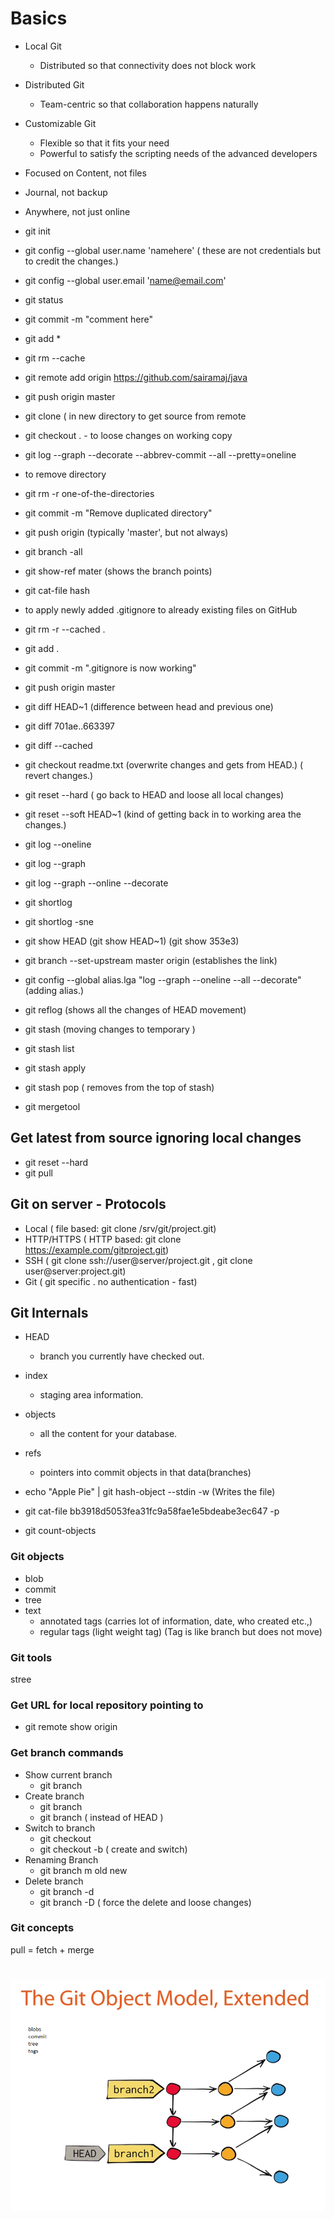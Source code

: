 # Basics
* Local Git
  * Distributed so that connectivity does not block work
* Distributed Git
  * Team-centric so that collaboration happens naturally
* Customizable Git
  * Flexible so that it fits your need
  * Powerful to satisfy the scripting needs of the advanced developers
* Focused on Content, not files
* Journal, not backup 
* Anywhere, not just online
 
  
* git init
* git config --global user.name 'namehere' ( these are not credentials but to credit the changes.)
* git config --global user.email 'name@email.com' 
* git status
* git commit -m "comment here"
* git add *
* git rm --cache <filename>
* git remote add origin https://github.com/sairamaj/java
* git push origin master
* git clone <url> ( in new directory to get source from remote
* git checkout .   - to loose changes on working copy
* git log --graph --decorate --abbrev-commit --all --pretty=oneline
* to remove directory
 *	git rm -r one-of-the-directories
 *	git commit -m "Remove duplicated directory"
 *	git push origin <your-git-branch> (typically 'master', but not always)
* git branch -all
* git show-ref mater (shows the branch points)
* git cat-file hash


* to apply newly added .gitignore to already existing files on GitHub
*	git rm -r --cached .
*	git add .
*	git commit -m ".gitignore is now working" 
*	git push origin master
*  git diff HEAD~1  (difference between head and previous one)
*  git diff 701ae..663397
*  git diff --cached
*  git checkout readme.txt (overwrite changes and gets from HEAD.) ( revert changes.)
*  git reset --hard ( go back to HEAD and loose all local changes)
*  git reset --soft HEAD~1  (kind of getting back in to working area the changes.)
*  git log --oneline
*  git log --graph
*  git log --graph --online --decorate
*  git shortlog  
*  git shortlog -sne
*  git show HEAD    (git show HEAD~1) (git show 353e3)
*  git branch --set-upstream master origin (establishes the link)
*  git config --global alias.lga "log --graph --oneline --all --decorate"  (adding alias.)
*  git reflog  (shows all the changes of HEAD movement)
*  git stash (moving changes to temporary )
*  git stash list
*  git stash apply
*  git stash pop  ( removes from the top of stash)
*  git mergetool
## Get latest from source ignoring local changes
* git reset --hard
* git pull
  

## Git on server - Protocols
* Local ( file based: git clone /srv/git/project.git)
* HTTP/HTTPS ( HTTP based:  git clone https://example.com/gitproject.git)
* SSH ( git clone ssh://user@server/project.git  ,  git clone user@server:project.git)
* Git ( git specific . no authentication - fast)


## Git Internals
* HEAD
  * branch you currently have checked out.
* index
  * staging area information.
* objects
  * all the content for your database.
* refs
  * pointers into commit objects in that data(branches)

* echo "Apple Pie" | git hash-object --stdin -w  (Writes the file)
* git cat-file bb3918d5053fea31fc9a58fae1e5bdeabe3ec647 -p
* git count-objects 
### Git objects
* blob
* commit
* tree
* text
  * annotated tags (carries lot of information, date, who created etc.,)
  * regular tags (light weight tag)
(Tag is like branch but does not move)
### Git tools
stree
### Get URL for local repository pointing to
* git remote show origin

### Get branch commands
* Show current branch
  * git branch
* Create branch
  * git branch <name of the branch>
  * git branch <sha of commit>  ( instead of HEAD )
* Switch to branch
  * git checkout <name of the branch>
  * git checkout -b <name>  ( create and switch)
* Renaming Branch  
  * git branch m old new
* Delete branch
  * git branch -d <name>
  * git branch -D <name> ( force the delete and loose changes)


### Git concepts
pull = fetch + merge

# ![gitobjects](https://github.com/sairamaj/developer/blob/master/images/gitobjects.png)

